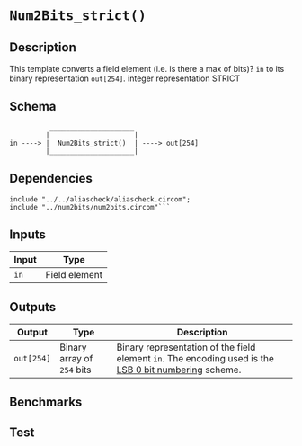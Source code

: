 # `Num2Bits_strict()`

## Description

This template converts a field element (i.e. is there a max of bits)? `in` to its binary representation `out[254]`.
integer representation STRICT

## Schema

```
          _____________________     
         |                     |
in ----> |  Num2Bits_strict()  | ----> out[254]
         |_____________________|     
```


## Dependencies

```
include "../../aliascheck/aliascheck.circom";
include "../num2bits/num2bits.circom"```
```


## Inputs

| Input           | Type           |
| -------------   | -------------  | 
| `in`            | Field element  |

## Outputs

| Output           | Type                     | Description     |
| -------------    | -------------            | ----------      | 
| `out[254]`         | Binary array of `254` bits | Binary representation of the field element `in`. The encoding used is the [LSB 0 bit numbering](https://en.wikipedia.org/wiki/Bit_numbering#LSB_0_bit_numbering) scheme. |

## Benchmarks 

## Test